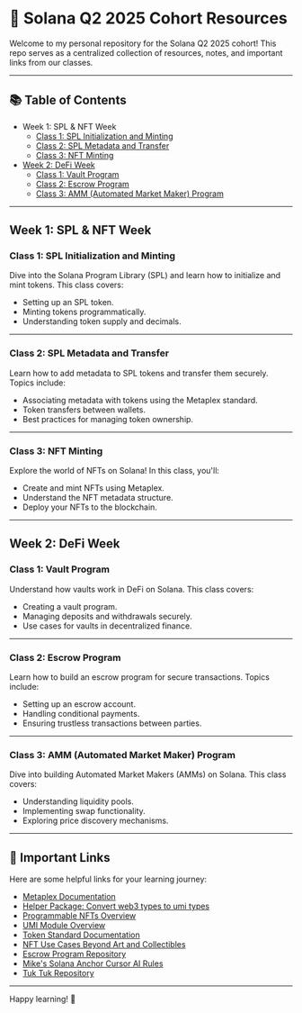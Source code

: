 # 🚀 Solana Q2 2025 Cohort Resources

Welcome to my personal repository for the Solana Q2 2025 cohort! This repo serves as a centralized collection of resources, notes, and important links from our classes.

---

## 📚 **Table of Contents**
- Week 1: SPL & NFT Week
  - [Class 1: SPL Initialization and Minting](https://github.com/mrb1nary/Q2_25_Builder_Anubhab/tree/main/Week%201/Class%201(SPL%20Init%20%26%20Mint))
  - [Class 2: SPL Metadata and Transfer](https://github.com/mrb1nary/Q2_25_Builder_Anubhab/tree/main/Week%201/Class%202(SPL%20Metadata%20%26%20Transfer))
  - [Class 3: NFT Minting](https://github.com/mrb1nary/Q2_25_Builder_Anubhab/tree/main/Week%201/Class%203(NFT%20Mint))
- [Week 2: DeFi Week](#week-2-defi-week)
  - [Class 1: Vault Program](https://github.com/mrb1nary/Q2_25_Builder_Anubhab/tree/main/Week%202/Class%201(Vault%20Program)/vault)
  - [Class 2: Escrow Program](https://github.com/mrb1nary/Q2_25_Builder_Anubhab/tree/main/Week%202/Class%202(Escrow%20Program))
  - [Class 3: AMM (Automated Market Maker) Program](#class-3-amm-automated-market-maker-program)

---

## Week 1: SPL & NFT Week

### Class 1: SPL Initialization and Minting
Dive into the Solana Program Library (SPL) and learn how to initialize and mint tokens. This class covers:
- Setting up an SPL token.
- Minting tokens programmatically.
- Understanding token supply and decimals.

---

### Class 2: SPL Metadata and Transfer
Learn how to add metadata to SPL tokens and transfer them securely. Topics include:
- Associating metadata with tokens using the Metaplex standard.
- Token transfers between wallets.
- Best practices for managing token ownership.

---

### Class 3: NFT Minting
Explore the world of NFTs on Solana! In this class, you'll:
- Create and mint NFTs using Metaplex.
- Understand the NFT metadata structure.
- Deploy your NFTs to the blockchain.

---

## Week 2: DeFi Week

### Class 1: Vault Program
Understand how vaults work in DeFi on Solana. This class covers:
- Creating a vault program.
- Managing deposits and withdrawals securely.
- Use cases for vaults in decentralized finance.

---

### Class 2: Escrow Program
Learn how to build an escrow program for secure transactions. Topics include:
- Setting up an escrow account.
- Handling conditional payments.
- Ensuring trustless transactions between parties.

---

### Class 3: AMM (Automated Market Maker) Program
Dive into building Automated Market Makers (AMMs) on Solana. This class covers:
- Understanding liquidity pools.
- Implementing swap functionality.
- Exploring price discovery mechanisms.

---



## 🔗 **Important Links**

Here are some helpful links for your learning journey:

- [Metaplex Documentation](https://developers.metaplex.com/)
- [Helper Package: Convert web3 types to umi types](https://www.npmjs.com/package/@metaplex-foundation/umi-web3js-adapters)
- [Programmable NFTs Overview](https://developers.metaplex.com/token-metadata/pnfts)
- [UMI Module Overview](https://github.com/Web3-Builders-Alliance/cohort-helper/tree/main/BonusResources/umi)
- [Token Standard Documentation](https://developers.metaplex.com/token-metadata/token-standard)
- [NFT Use Cases Beyond Art and Collectibles](https://medium.com/@shubham_developingnow/top-7-nft-use-cases-beyond-art-and-collectibles-579be47cc7a0#:~:text=You%20can%20use%20NFTs%20to,created%20NFTs%20of%20great%20value)
- [Escrow Program Repository](https://github.com/mikemaccana/anchor-escrow-2025)
- [Mike's Solana Anchor Cursor AI Rules](https://github.com/mikemaccana/solana-anchor-cursor-ai-rules)
- [Tuk Tuk Repository](https://github.com/helium/tuktuk)

---

Happy learning! 🚀
